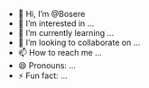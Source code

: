 - 👋 Hi, I’m @Bosere
- 👀 I’m interested in ...
- 🌱 I’m currently learning ...
- 💞️ I’m looking to collaborate on ...
- 📫 How to reach me ...
- 😄 Pronouns: ...
- ⚡ Fun fact: ...

<!---
Bosere/Bosere is a ✨ special ✨ repository because its `README.md` (this file) appears on your GitHub profile.
You can click the Preview link to take a look at your changes.
--->
